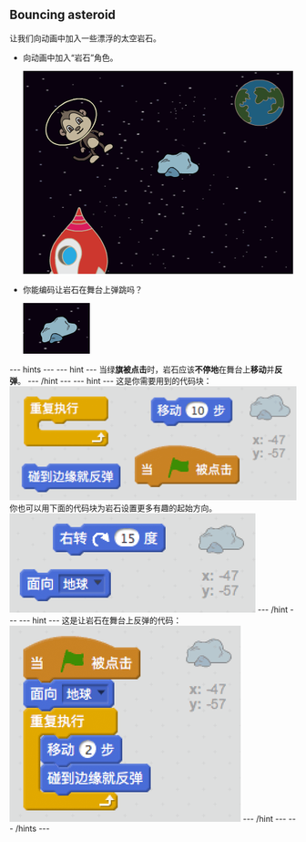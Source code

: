 ## Bouncing asteroid

让我们向动画中加入一些漂浮的太空岩石。

+ 向动画中加入“岩石”角色。
    
    ![添加岩石角色](images/space-rock-sprite.png)

+ 你能编码让岩石在舞台上弹跳吗？
    
    ![测试岩石反弹](images/space-bounce-test.png)

\--- hints \--- \--- hint \--- 当绿**旗被点击**时，岩石应该**不停地**在舞台上**移动**并**反弹**。 \--- /hint \--- \--- hint \--- 这是你需要用到的代码块： ![Blocks for a bouncing rock](images/space-bounce-blocks.png) 你也可以用下面的代码块为岩石设置更多有趣的起始方向。 ![Setting the rock's initial position](images/space-initial-position.png) \--- /hint \--- \--- hint \--- 这是让岩石在舞台上反弹的代码： ![Code for a bouncing rock](images/space-bounce-code.png) \--- /hint \--- \--- /hints \---